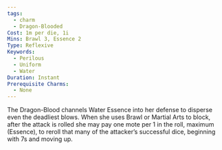 ```yaml
---
tags:
  - charm
  - Dragon-Blooded
Cost: 1m per die, 1i
Mins: Brawl 3, Essence 2
Type: Reflexive
Keywords:
  - Perilous
  - Uniform
  - Water
Duration: Instant
Prerequisite Charms:
  - None
---
```

The Dragon-Blood channels Water Essence into her defense to disperse even the deadliest blows. When she uses Brawl or Martial Arts to block, after the attack is rolled she may pay one mote per 1 in the roll, maximum (Essence), to reroll that many of the attacker’s successful dice, beginning with 7s and moving up.